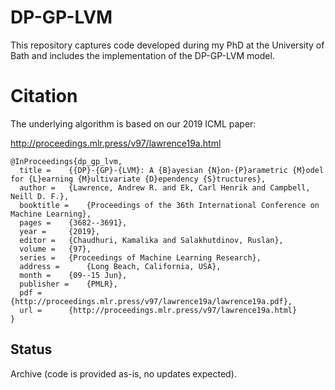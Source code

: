 DP-GP-LVM
=========
This repository captures code developed during my PhD at the University of Bath and includes the implementation of the DP-GP-LVM model.

Citation
========

The underlying algorithm is based on our 2019 ICML paper:


http://proceedings.mlr.press/v97/lawrence19a.html

```TeX
@InProceedings{dp_gp_lvm,
  title = 	 {{DP}-{GP}-{LVM}: A {B}ayesian {N}on-{P}arametric {M}odel for {L}earning {M}ultivariate {D}ependency {S}tructures},
  author = 	 {Lawrence, Andrew R. and Ek, Carl Henrik and Campbell, Neill D. F.},
  booktitle = 	 {Proceedings of the 36th International Conference on Machine Learning},
  pages = 	 {3682--3691},
  year = 	 {2019},
  editor = 	 {Chaudhuri, Kamalika and Salakhutdinov, Ruslan},
  volume = 	 {97},
  series = 	 {Proceedings of Machine Learning Research},
  address = 	 {Long Beach, California, USA},
  month = 	 {09--15 Jun},
  publisher = 	 {PMLR},
  pdf = 	 {http://proceedings.mlr.press/v97/lawrence19a/lawrence19a.pdf},
  url = 	 {http://proceedings.mlr.press/v97/lawrence19a.html}
}
```

## Status

Archive (code is provided as-is, no updates expected).
